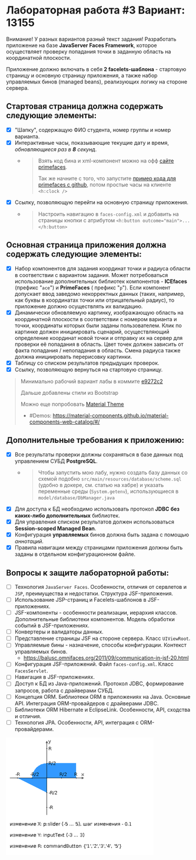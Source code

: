 # Лабораторная работа #3 Вариант: 13155

Внимание! У разных вариантов разный текст задания!
Разработать приложение на базе **JavaServer Faces Framework**, которое осуществляет проверку попадания точки в заданную
область на координатной плоскости.

Приложение должно включать в себя **2 facelets-шаблона** - стартовую страницу и основную страницу приложения, а также набор
управляемых бинов (managed beans), реализующих логику на стороне сервера.

## Стартовая страница должна содержать следующие элементы:

- [x] "Шапку", содержащую ФИО студента, номер группы и номер варианта.
- [x] Интерактивные часы, показывающие текущие дату и время, *обновляющиеся раз в **8** секунд*.
  - > Взять код бина и xml-компонент можно на офф [сайте primefaces](http://www.primefaces.org:8080/showcase/ui/misc/clock.xhtml?jfwid=e9487).
    > 
    > Так же начните с того, что запустите [пример кода для primefaces c github](https://github.com/primefaces/primefaces), потом простые часы на клиенте `<h:clock />`
- [x] Ссылку, позволяющую перейти на основную страницу приложения.
  - > Настроить навигацию в `faces-config.xml` и добавить на страницы кнопки с атрибутом `<h:button outcome="main">...</h:button>`

## Основная страница приложения должна содержать следующие элементы:

- [x] Набор компонентов для задания координат точки и радиуса области в соответствии с вариантом задания. Может
  потребоваться использование дополнительных библиотек компонентов - **ICEfaces** (префикс "`ace`") и **PrimeFaces** (
  префикс "`p`"). Если компонент допускает ввод заведомо некорректных данных (таких, например, как буквы в координатах
  точки или отрицательный радиус), то приложение должно осуществлять их валидацию.
- [x] Динамически обновляемую картинку, изображающую область на координатной плоскости в соответствии с номером варианта
  и точки, координаты которых были заданы пользователем. Клик по картинке должен инициировать сценарий, осуществляющий
  определение координат новой точки и отправку их на сервер для проверки её попадания в область. Цвет точек должен
  зависить от факта попадания / непопадания в область. Смена радиуса также должна инициировать перерисовку картинки.
- [x] Таблицу со списком результатов предыдущих проверок.
- [x] Ссылку, позволяющую вернуться на стартовую страницу.

> Минимально рабочий вариант лабы в коммите [e9272c2](https://github.com/e1turin/itmo-webdev/tree/e9272c25507fecbc27451a2be349a176d7012568)
> 
> Дальше добавлены стили из Bootstrap
> 
> Можно еще попробовать [Material Theme](https://github.com/material-components/material-components-web)
>    - #Demos: https://material-components.github.io/material-components-web-catalog/#/

## Дополнительные требования к приложению:

- [x] Все результаты проверки должны сохраняться в базе данных под управлением СУБД **PostgreSQL**.
  - > Чтобы запустить мою лабу, нужно создать базу данных со схемой подобно `src/main/resources/database/scheme.sql` 
    (удобно в докере, см. статью на хабре) и указать переменные среды (`System.getenv`), использующиеся
    в `model/database/DbManager.java`
- [x] Для доступа к БД необходимо использовать протокол **JDBC** **без каких-либо дополнительных** библиотек.
- [x] Для управления списком результатов должен использоваться **Session-scoped Managed Bean**.
- [x] Конфигурация **управляемых** бинов должна быть задана с помощью *аннотаций*.
- [x] Правила навигации между страницами приложения должны быть заданы в отдельном конфигурационном файле.

## Вопросы к защите лабораторной работы:

- [ ] Технология `JavaServer Faces`. Особенности, отличия от сервлетов и `JSP`, преимущества и недостатки. Структура
  JSF-приложения.
- [ ] Использование JSP-страниц и Facelets-шаблонов в JSF-приложениях.
- [ ] JSF-компоненты - особенности реализации, иерархия классов. Дополнительные библиотеки компонентов. Модель обработки
  событий в JSF-приложениях.
- [ ] Конвертеры и валидаторы данных.
- [ ] Представление страницы JSF на стороне сервера. Класс `UIViewRoot`.
- [ ] Управляемые бины - назначение, способы конфигурации. Контекст управляемых бинов.
  - https://balusc.omnifaces.org/2011/09/communication-in-jsf-20.html
- [ ] Конфигурация JSF-приложений. Файл `faces-config.xml`. Класс `FacesServlet`.
- [ ] Навигация в JSF-приложениях.
- [ ] Доступ к БД из Java-приложений. Протокол JDBC, формирование запросов, работа с драйверами СУБД.
- [ ] Концепция ORM. Библиотеки ORM в приложениях на Java. Основные API. Интеграция ORM-провайдеров с драйверами JDBC.
- [ ] Библиотеки ORM Hibernate и EclipseLink. Особенности, API, сходства и отличия.
- [ ] Технология JPA. Особенности, API, интеграция с ORM-провайдерами.

![](areas.png)